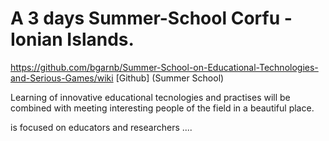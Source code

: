 # A 3 days Summer-School Corfu - Ionian Islands. 

https://github.com/bgarnb/Summer-School-on-Educational-Technologies-and-Serious-Games/wiki [Github] (Summer School)
   
   Learning of innovative educational tecnologies and practises will be combined with meeting interesting people of the field in a beautiful place. 
   
   is focused on educators and researchers ....
   
   
